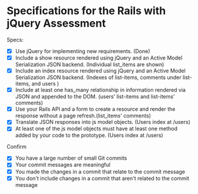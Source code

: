 # Specifications for the Rails with jQuery Assessment

Specs:
- [x] Use jQuery for implementing new requirements. (Done)
- [x] Include a show resource rendered using jQuery and an Active Model Serialization JSON backend.  (Individual list_items are shown)
- [x] Include an index resource rendered using jQuery and an Active Model Serialization JSON backend. (Indexes of list-items, comments under list-items, and users )
- [x] Include at least one has_many relationship in information rendered via JSON and appended to the DOM. (users' list-items and list-items' comments)
- [x]  Use your Rails API and a form to create a resource and render the response without a page refresh.(list_items' comments)
- [x] Translate JSON responses into js model objects. (Users index at /users)
- [x] At least one of the js model objects must have at least one method added by your code to the prototype. (Users index at /users)

Confirm
- [x] You have a large number of small Git commits
- [x] Your commit messages are meaningful
- [x] You made the changes in a commit that relate to the commit message
- [x] You don't include changes in a commit that aren't related to the commit message

